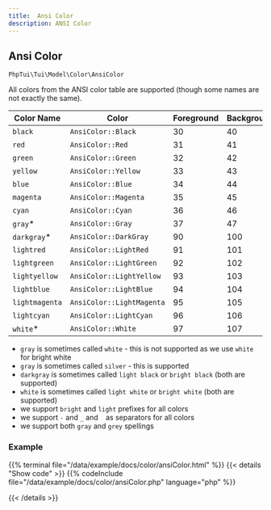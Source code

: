 ```yaml
---
title:  Ansi Color
description: ANSI Color
---
```

##  Ansi Color

`PhpTui\Tui\Model\Color\AnsiColor`


All colors from the ANSI color table are supported (though some names are not exactly the
same).

| Color Name     | Color                     | Foreground | Background |
|----------------|---------------------------|------------|------------|
| `black`        | `AnsiColor::Black`        | 30         | 40         |
| `red`          | `AnsiColor::Red`          | 31         | 41         |
| `green`        | `AnsiColor::Green`        | 32         | 42         |
| `yellow`       | `AnsiColor::Yellow`       | 33         | 43         |
| `blue`         | `AnsiColor::Blue`         | 34         | 44         |
| `magenta`      | `AnsiColor::Magenta`      | 35         | 45         |
| `cyan`         | `AnsiColor::Cyan`         | 36         | 46         |
| `gray`*        | `AnsiColor::Gray`         | 37         | 47         |
| `darkgray`*    | `AnsiColor::DarkGray`     | 90         | 100        |
| `lightred`     | `AnsiColor::LightRed`     | 91         | 101        |
| `lightgreen`   | `AnsiColor::LightGreen`   | 92         | 102        |
| `lightyellow`  | `AnsiColor::LightYellow`  | 93         | 103        |
| `lightblue`    | `AnsiColor::LightBlue`    | 94         | 104        |
| `lightmagenta` | `AnsiColor::LightMagenta` | 95         | 105        |
| `lightcyan`    | `AnsiColor::LightCyan`    | 96         | 106        |
| `white`*       | `AnsiColor::White`        | 97         | 107        |

- `gray` is sometimes called `white` - this is not supported as we use `white` for bright white
- `gray` is sometimes called `silver` - this is supported
- `darkgray` is sometimes called `light black` or `bright black` (both are supported)
- `white` is sometimes called `light white` or `bright white` (both are supported)
- we support `bright` and `light` prefixes for all colors
- we support `-` and `_` and ` ` as separators for all colors
- we support both `gray` and `grey` spellings

### Example

{{% terminal file="/data/example/docs/color/ansiColor.html" %}}
{{< details "Show code"  >}}
{{% codeInclude file="/data/example/docs/color/ansiColor.php" language="php" %}}

{{< /details >}}